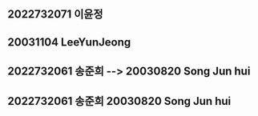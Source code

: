 ## 2022732071 이윤정
## 20031104 LeeYunJeong
## 2022732061 송준희 --> 20030820 Song Jun hui  
## 2022732061 송준희 20030820 Song Jun hui
